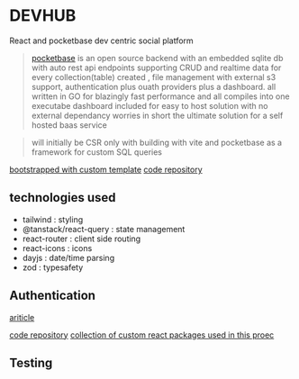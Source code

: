 # DEVHUB

React and pocketbase dev centric social platform

> [pocketbase](https://pocketbase.io/) is an open source backend with an embedded sqlite db with auto rest api endpoints supporting CRUD and realtime data for every collection(table) created ,
file management with external s3 support, authentication plus ouath providers plus a dashboard.
all written in GO for blazingly fast performance and all compiles into one executabe  dashboard included for easy to host solution with no external dependancy worries
in short the ultimate solution for a self hosted baas service


> will initially be CSR only with building with vite and pocketbase as a framework for custom SQL queries

[bootstrapped with custom template](https://github.com/tigawanna/vite-react-starter#README.md)
[code repository](https://github.com/tigawanna/devhub)

## technologies used

- tailwind : styling
- @tanstack/react-query : state management
- react-router : client side routing
- react-icons : icons
- dayjs : date/time parsing
- zod : typesafety

## Authentication 
[ariticle](https://dev.to/tigawanna/social-app-with-react-and-pocketbase-oauth-authentication-4mk4-temp-slug-7484585)




[code repository](https://github.com/tigawanna/devhub)
[collection of custom react packages used in this proec](https://www.npmjs.com/package/@denniskinuthia/tiny-pkgs)

## Testing

